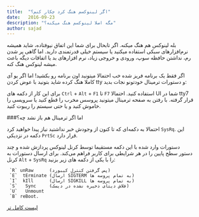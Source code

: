 ```yaml
---
title:  "اگر لینوکسم هنگ کرد چکار کنم؟"
date:   2016-09-23
description: "مگه اصلا لینوکسم هنگ میکنه؟"
author: sajad
---
```


بله لینوکس هم هنگ میکنه. اگر تابحال برای شما این اتفاق نیوفتاده، شاید همیشه نرم‌افزارهای سبکی استفاده میکنید یا سیستم خیلی قدرتمندی دارید. اما گاهی پر شدن رم، نداشتن حافظه سوپ، ورودی و خروجی زیاد، نرم افزارهای بد یا اتفاقات دیگه باعث میشه لینوکس هنگ کنه.

اگر فقط یک برنامه فریز شده خب احتمالا میتونید اون برنامه رو بکشید! اما اگر یو آی کاملا هنگ کرده شاید بتونید با عوض کردن tty و دستورات ترمینال خودتونو نجات بدید:

برای این کار از دکمه های `Ctrl` + `Alt` + `F1` تا `F7` استفاده کنید. احتمالا UI شما در tty7 قرار گرفته. با رفتن به صفحه ترمینال میتونید پروسس مخرب را قطع کنید یا سرویسی را خاموش کنید و یا حتی سیستم را ریبوت کنید.

###اما اگر ترمینال هم باز نشد چه؟

احتمالا به دکمه‌ای که تا کنون از وجودش خبر نداشتید نیاز پیدا خواهید کرد `SysRq`. این دکمه در نزدیکی `PrtSc` قرار دارد.

دستورات وارد شده با این دکمه مستقیما توسط کرنل لینوکس پردازش شده و چند دستور سطح پایین را در هر شرایطی برای کاربر فراهم می‌کند. برای ارسال دستورات به کرنل `Alt` + `SysRq` را با یکی از دکمه های زیر بزنید:

```
 `R` unRaw      (پس گرفتن کنترل کیبورد)
 `E`  tErminate (ارسال SIGTERM به تمام پروسه ها)
 `I`  kIll      (ارسال SIGKILL به تمام پروسه ها)
 `S`   Sync     (فلاش دیتای ذخیره نشده در دیسک)
 `U`   Unmount
 `B` reBoot.
```

[لیست کامل تر](https://en.wikipedia.org/wiki/Magic_SysRq_key)
